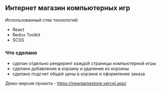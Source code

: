 ## Интернет магазин компьютерных игр
Использованный стек технологий:

- React
- Redux Toolkit
- SCSS

### Что сделано
- сделан отдельно рендеринт каждой страницы компьютерной игры
- сделано добавление в корзину и удаление из корзины
- сделано подсчет общей цены в корзине и оформление заказа

Демо-версия проекта - https://newgamestore.vercel.app/

